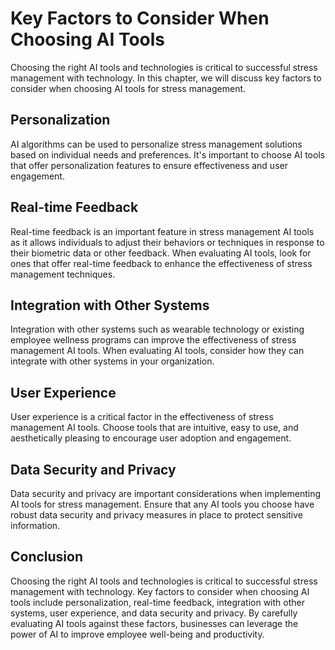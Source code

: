 Key Factors to Consider When Choosing AI Tools
=============================================================================================================================

Choosing the right AI tools and technologies is critical to successful stress management with technology. In this chapter, we will discuss key factors to consider when choosing AI tools for stress management.

Personalization
---------------

AI algorithms can be used to personalize stress management solutions based on individual needs and preferences. It's important to choose AI tools that offer personalization features to ensure effectiveness and user engagement.

Real-time Feedback
------------------

Real-time feedback is an important feature in stress management AI tools as it allows individuals to adjust their behaviors or techniques in response to their biometric data or other feedback. When evaluating AI tools, look for ones that offer real-time feedback to enhance the effectiveness of stress management techniques.

Integration with Other Systems
------------------------------

Integration with other systems such as wearable technology or existing employee wellness programs can improve the effectiveness of stress management AI tools. When evaluating AI tools, consider how they can integrate with other systems in your organization.

User Experience
---------------

User experience is a critical factor in the effectiveness of stress management AI tools. Choose tools that are intuitive, easy to use, and aesthetically pleasing to encourage user adoption and engagement.

Data Security and Privacy
-------------------------

Data security and privacy are important considerations when implementing AI tools for stress management. Ensure that any AI tools you choose have robust data security and privacy measures in place to protect sensitive information.

Conclusion
----------

Choosing the right AI tools and technologies is critical to successful stress management with technology. Key factors to consider when choosing AI tools include personalization, real-time feedback, integration with other systems, user experience, and data security and privacy. By carefully evaluating AI tools against these factors, businesses can leverage the power of AI to improve employee well-being and productivity.

